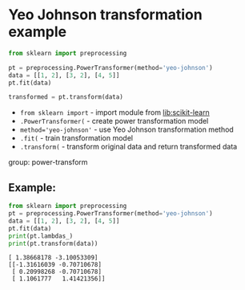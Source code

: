 # Yeo Johnson transformation example

```python
from sklearn import preprocessing

pt = preprocessing.PowerTransformer(method='yeo-johnson')
data = [[1, 2], [3, 2], [4, 5]]
pt.fit(data)

transformed = pt.transform(data)
```

- `from sklearn import` - import module from [lib:scikit-learn](https://onelinerhub.com/python-scikit-learn/how-to-install-scikit-learn-using-pip)
- `.PowerTransformer(` - create power transformation model
- `method='yeo-johnson'` - use Yeo Johnson transformation method
- `.fit(` - train transformation model
- `.transform(` - transform original data and return transformed data

group: power-transform

## Example: 
```python
from sklearn import preprocessing
pt = preprocessing.PowerTransformer(method='yeo-johnson')
data = [[1, 2], [3, 2], [4, 5]]
pt.fit(data)
print(pt.lambdas_)
print(pt.transform(data))
```
```
[ 1.38668178 -3.10053309]
[[-1.31616039 -0.70710678]
 [ 0.20998268 -0.70710678]
 [ 1.1061777   1.41421356]]

```

